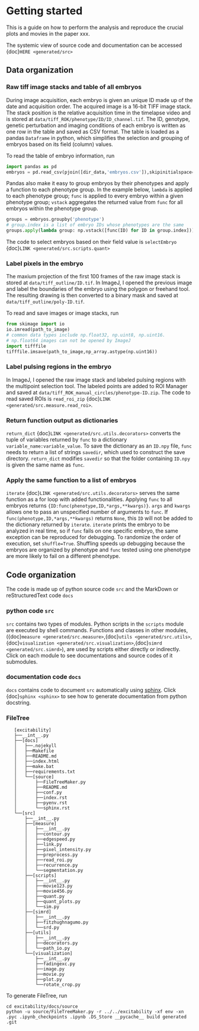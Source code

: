 # Getting started

This is a guide on how to perform the analysis and reproduce the crucial plots and movies in the paper xxx. 

The systemic view of source code and documentation can be accessed {doc}`HERE <generated/src>`

## Data organization

### Raw tiff image stacks and table of all embryos
During image acquisition, each embryo is given an unique ID made up of the date and acquisition order. The acquired image is a 16-bit TIFF image stack. The stack position is the relative acquisition time in the timelapse video and is stored at `data/tiff_ROK/phenotype/ID/ID_channel.tif`. The ID, genotype, genetic perturbation and imaging conditions of each embryo is written as one row in the table and saved as CSV format. The table is loaded as a pandas `Dataframe` in python, which simplifies the selection and grouping of embryos based on its field (column) values. 

To read the table of embryo information, run
```python
import pandas as pd
embryos = pd.read_csv(pjoin([dir_data,'embryos.csv']),skipinitialspace=True,comment='#').set_index('ID')
``` 

Pandas also make it easy to group embryos by their phenotypes and apply a function to each phenotype group. In the example below, `lambda` is applied to each phenotype group; `func` is applied to every embryo within a given phenotype group; `vstack` aggregates the returned value from `func` for all embryos within the phenotype group.
```python
groups = embryos.groupby('phenotype')
# group.index is a list of embryo IDs whose phenotypes are the same
groups.apply(lambda group: np.vstack([func(ID) for ID in group.index]))
``` 
The code to select embryos based on their field value is `selectEmbryo` {doc}`LINK <generated/src.scripts.quant>`

### Label pixels in the embryo
The maxium projection of the first 100 frames of the raw image stack is stored at `data/tiff_outline/ID.tif`. In ImageJ, I opened the previous image and label the boundaries of the embryo using the polygon or freehand tool. The resulting drawing is then converted to a binary mask and saved at `data/tiff_outline/poly-ID.tif`. 

To read and save images or image stacks, run
```python
from skimage import io
io.imread(path_to_image)
# common data types include np.float32, np.uint8, np.uint16. 
# np.float64 images can not be opened by ImageJ
import tifffile
tifffile.imsave(path_to_image,np_array.astype(np.uint16))
``` 

### Label pulsing regions in the embryo
In ImageJ, I opened the raw image stack and labeled pulsing regions with the multipoint selection tool. The labeled points are added to ROI Manager and saved at `data/tiff_ROK_manual_circles/phenotype-ID.zip`. The code to read saved ROIs is `read_roi_zip` {doc}`LINK <generated/src.measure.read_roi>`. 

### Return function output as dictionaries
`return_dict` {doc}`LINK <generated/src.utils.decorators>` converts the tuple of variables returned by `func` to a dictionary `variable_name:variable_value`. To save the dictionary as an `ID.npy` file, `func` needs to return a list of strings `savedir`, which used to construct the save directory. `return_dict` modifies `savedir` so that the folder containing `ID.npy` is given the same name as `func`.

### Apply the same function to a list of embryos
`iterate` {doc}`LINK <generated/src.utils.decorators>` serves the same function as a for loop with added functionalities. Applying `func` to all embryos returns `{ID:func(phenotype,ID,*args,**kwargs)}`. `args` and `kwargs` allows one to pass an unspecified number of arguments to `func`. If `func(phenotype,ID,*args,**kwargs)` returns `None`, this `ID` will not be added to the dictionary returned by `iterate`. `iterate` prints the embryo to be analyzed in real time, so if `func` fails on one specific embryo, the same exception can be reproduced for debugging. To randomize the order of execution, set `shuffle=True`. Shuffling speeds up debugging because the embryos are organized by phenotype and `func` tested using one phenotype are more likely to fail on a different phenotype.

## Code organization
The code is made up of python source code `src` and the MarkDown or reStructuredText code `docs`

### python code `src`
`src` contains two types of modules. Python scripts in the `scripts` module are executed by shell commands. Functions and classes in other modules, ({doc}`measure <generated/src.measure>`,{doc}`utils <generated/src.utils>`,{doc}`visualization <generated/src.visualization>`,{doc}`simrd <generated/src.simrd>`), are used by scripts either directly or indirectly. Click on each module to see documentations and source codes of it submodules.

### documentation code `docs`
`docs` contains code to document `src` automatically using [sphinx](https://www.sphinx-doc.org/en/master/). Click {doc}`sphinx <sphinx>` to see how to generate documentation from python docstring. 

### FileTree
```
   [excitability]
   ├──__int__.py
   ├──[docs]
   │   ├──.nojekyll
   │   ├──Makefile
   │   ├──README.md
   │   ├──index.html
   │   ├──make.bat
   │   ├──requirements.txt
   │   └──[source]
   │       ├──FileTreeMaker.py
   │       ├──README.md
   │       ├──conf.py
   │       ├──index.rst
   │       ├──pyenv.rst
   │       └──sphinx.rst
   └──[src]
       ├──__int__.py
       ├──[measure]
       │   ├──__int__.py
       │   ├──contour.py
       │   ├──edgespeed.py
       │   ├──link.py
       │   ├──pixel_intensity.py
       │   ├──preprocess.py
       │   ├──read_roi.py
       │   ├──recurrence.py
       │   └──segmentation.py
       ├──[scripts]
       │   ├──__int__.py
       │   ├──movie123.py
       │   ├──movie456.py
       │   ├──quant.py
       │   ├──quant_plots.py
       │   └──sim.py
       ├──[simrd]
       │   ├──__int__.py
       │   ├──fitzhughnagumo.py
       │   └──srd.py
       ├──[utils]
       │   ├──__int__.py
       │   ├──decorators.py
       │   └──path_io.py
       └──[visualization]
           ├──__int__.py
           ├──fadingexc.py
           ├──image.py
           ├──movie.py
           ├──plot.py
           └──rotate_crop.py
```
To generate FileTree, run
```console
cd excitability/docs/source
python -u source/FileTreeMaker.py -r ../../excitability -xf env -xn .pyc .ipynb_checkpoints .ipynb .DS_Store __pycache__ build generated .git
```
